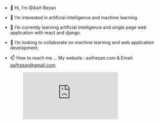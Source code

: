 - 👋 Hi, I’m @Asif-Rezan
- 👀 I’m interested in artificial intelligence and machine learning.
- 🌱 I’m currently learning artificial intelligence and single page web application with react and django.
- 💞️ I’m looking to collaborate on machine learning and web application development.
- 📫 How to reach me ... My website : asifrezan.com & Email: asifrezan@gmail.com

  <figure><embed src="https://wakatime.com/share/@AsifRezan/33b7091b-02c2-4b31-b8b1-5f21165615cb.svg"></embed></figure>

<!---
Asif-Rezan/Asif-Rezan is a ✨ special ✨ repository because its `README.md` (this file) appears on your GitHub profile.
You can click the Preview link to take a look at your changes.
--->

